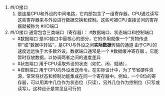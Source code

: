  1. #I/O接口 
	 1. 是连接CPU和外设的中间电路，它内部包含了一组寄存器。CPU通过读写这些寄存器来与外设进行数据交换和控制。这些可被CPU直接访问的寄存器就被称为 #I/O端口
 2. #I/O接口 通常包含三类端口（寄存器）： #数据端口、状态端口和控制端口 
	 - #数据端口 是I/O接口中最核心的部分，它的作用就像一个“货物传送带”或“数据中转站”，是CPU与外设之间**实际数据**传输的通道  由于CPU的速度远远快于大多数外设，数据端口通常是一个 #数据缓冲寄存器 。它能暂时存放数据，以协调两者之间的速度差异
	 - #状态端口 用于CPU读取外设的状态（如忙、闲、就绪），
	 - #控制端口 用于CPU向外设发送命令。在实际设计中，为了节省硬件资源，常常将状态和控制功能集成在同一个寄存器中。例如，一个8位的寄存器，可以用其中几位作为状态位（只读），另外几位作为控制位（只写或读写）。这种设计是常见且可行的